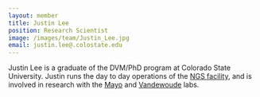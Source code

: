 ```yaml
---
layout: member
title: Justin Lee
position: Research Scientist
image: /images/team/Justin_Lee.jpg
email: justin.lee@.colostate.edu
---
```


Justin Lee is a graduate of the DVM/PhD program at Colorado State University.  Justin runs the day to day operations of the [NGS facility](https://vpr.colostate.edu/genomics/mip-ngs-illumina-core/), and is involved in research with the [Mayo](http://csu-cvmbs.colostate.edu/vdl/Pages/new-virology-head-christine-mayo.aspx) and [Vandewoude](http://csu-cvmbs.colostate.edu/academics/mip/vandewoude-lab/Pages/default.aspx) labs.
